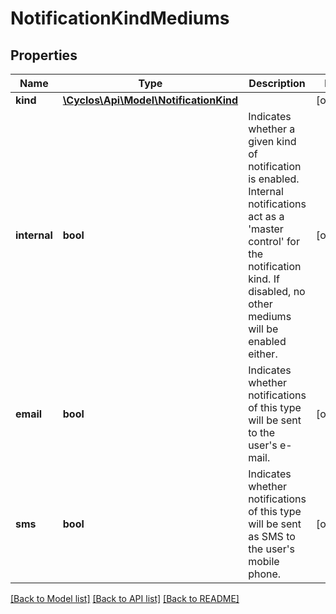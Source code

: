 # NotificationKindMediums

## Properties
Name | Type | Description | Notes
------------ | ------------- | ------------- | -------------
**kind** | [**\Cyclos\Api\Model\NotificationKind**](NotificationKind.md) |  | [optional] 
**internal** | **bool** | Indicates whether a given kind of notification is enabled. Internal notifications act as a &#x27;master control&#x27; for the notification kind. If disabled, no other mediums will be enabled either. | [optional] 
**email** | **bool** | Indicates whether notifications of this type will be sent to the user&#x27;s e-mail. | [optional] 
**sms** | **bool** | Indicates whether notifications of this type will be sent as SMS to the user&#x27;s mobile phone. | [optional] 

[[Back to Model list]](../../README.md#documentation-for-models) [[Back to API list]](../../README.md#documentation-for-api-endpoints) [[Back to README]](../../README.md)

